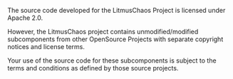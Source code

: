 The source code developed for the LitmusChaos Project is licensed 
under Apache 2.0. 

However, the LitmusChaos project contains unmodified/modified 
subcomponents from other OpenSource Projects with separate
copyright notices and license terms. 

Your use of the source code for these subcomponents is subject
to the terms and conditions as defined by those source projects.
